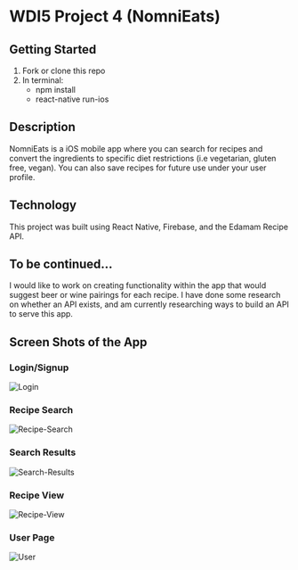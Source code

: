 # WDI5 Project 4 (NomniEats)

## Getting Started
1. Fork or clone this repo
2. In terminal: 
	* npm install
	* react-native run-ios

## Description
NomniEats is a iOS mobile app where you can search for recipes and convert the ingredients to specific diet restrictions (i.e vegetarian, gluten free, vegan). You can also save recipes for future use under your user profile.

## Technology
This project was built using React Native, Firebase, and the Edamam Recipe API.

## To be continued...
I would like to work on creating functionality within the app that would suggest beer or wine pairings for each recipe. I have done some research on whether an API exists, and am currently researching ways to build an API to serve this app.

## Screen Shots of the App
### Login/Signup
![Login](https://github.com/jpleva91/NomniEats/blob/master/ScreenShots/Login.png)
### Recipe Search
![Recipe-Search](https://github.com/jpleva91/NomniEats/blob/master/ScreenShots/RecipeSearch.png)
### Search Results
![Search-Results](https://github.com/jpleva91/NomniEats/blob/master/ScreenShots/SearchResults.png)
### Recipe View
![Recipe-View](https://github.com/jpleva91/NomniEats/blob/master/ScreenShots/RecipeView.png)
### User Page
![User](https://github.com/jpleva91/NomniEats/blob/master/ScreenShots/UserPage.png)
